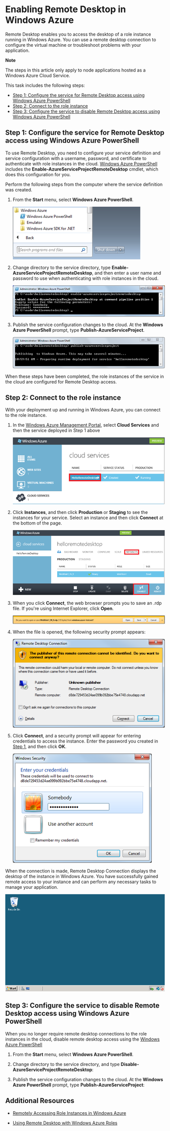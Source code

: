 <properties linkid="dev-node-remotedesktop" urlDisplayName="Enable Remote Desktop" pageTitle="Enable remote desktop for cloud services (Node.js)" metaKeywords="Azure Node.js remote access, Azure Node.js remote connection, Azure Node.js VM access, Azure Node.js virtual machine access" description="Learn how to enable remote-desktop access for the virtual machines hosting your Windows Azure Node.js application. " metaCanonical="" services="cloud-services" documentationCenter="Node.js" title="Enabling Remote Desktop in Windows Azure" authors=""  solutions="" writer="" manager="" editor=""  />






# Enabling Remote Desktop in Windows Azure

Remote Desktop enables you to access the desktop of a role instance
running in Windows Azure. You can use a remote desktop connection to
configure the virtual machine or troubleshoot problems with your
application.

<div class="dev-callout">
	<b>Note</b>
	<p>The steps in this article only apply to node applications hosted as a Windows Azure Cloud Service.</p>
	</div>

This task includes the following steps:

-   [Step 1: Configure the service for Remote Desktop access using Windows Azure PowerShell]
-   [Step 2: Connect to the role instance]
-   [Step 3: Configure the service to disable Remote Desktop access
    using Windows Azure PowerShell]

## <a name="step1"> </a>Step 1: Configure the service for Remote Desktop access using Windows Azure PowerShell

To use Remote Desktop, you need to configure your service definition and
service configuration with a username, password, and certificate to
authenticate with role instances in the cloud. [Windows Azure PowerShell] includes the **Enable-AzureServiceProjectRemoteDesktop** cmdlet, which
does this configuration for you.

Perform the following steps from the computer where the service
definition was created.

1.  From the **Start** menu, select **Windows Azure PowerShell**.

	![Windows Azure PowerShell start menu entry][powershell-menu]

2.  Change directory to the service directory, type
    **Enable-AzureServiceProjectRemoteDesktop**, and then enter a user name and
    password to use when authenticating with role instances in the
    cloud.

	![enable-azureserviceprojectremotedesktop][enable-rdp]

3.  Publish the service configuration changes to the cloud. At the
    **Windows Azure PowerShell** prompt, type
    **Publish-AzureServiceProject**.

	![publish-azureserviceproject][publish-project]

When these steps have been completed, the role instances of the service
in the cloud are configured for Remote Desktop access.

## <a name="step2"> </a>Step 2: Connect to the role instance

With your deployment up and running in Windows Azure, you can connect to
the role instance.

1.  In the [Windows Azure Management Portal], select **Cloud Services** and then the service deployed in Step 1 above

	![azure management portal][cloud-services]

2.  Click **Instances**, and then click **Production** or **Staging** to see the instances for your service. Select an instance and then click **Connect** at the bottom of the page.

    ![The instances page][3]

2.  When you click **Connect**, the web browser prompts you to save an
    .rdp file. If you're using Internet Explorer, click **Open**.

    ![prompt to open or save the .rdp file][4]

3.  When the file is opened, the following security prompt appears:

    ![Windows security prompt][5]

4.  Click **Connect**, and a security prompt will appear for entering
    credentials to access the instance. Enter the password you created
    in [Step 1][Step 1: Configure the service for Remote Desktop access using Windows Azure PowerShell], and then click **OK**.

    ![username/password prompt][6]

When the connection is made, Remote Desktop Connection displays the
desktop of the instance in Windows Azure. You have successfully gained
remote access to your instance and can perform any necessary tasks to
manage your application.

![Remote desktop session][7]

## <a name="step3"> </a>Step 3: Configure the service to disable Remote Desktop access using Windows Azure PowerShell

When you no longer require remote desktop connections to the role
instances in the cloud, disable remote desktop access using the [Windows Azure PowerShell]

1.  From the **Start** menu, select **Windows Azure PowerShell**.

2.  Change directory to the service directory, and type
    **Disable-AzureServiceProjectRemoteDesktop**:

3.  Publish the service configuration changes to the cloud. At the
    **Windows Azure PowerShell** prompt, type
    **Publish-AzureServiceProject**:

## Additional Resources

- [Remotely Accessing Role Instances in Windows Azure] 
- [Using Remote Desktop with Windows Azure Roles]

  [Step 1: Configure the service for Remote Desktop access using Windows Azure PowerShell]: #step1
  [Step 2: Connect to the role instance]: #step2
  [Step 3: Configure the service to disable Remote Desktop access using Windows Azure PowerShell]: #step3
  [Windows Azure PowerShell]: http://go.microsoft.com/?linkid=9790229&clcid=0x409

[Windows Azure Management Portal]: http://manage.windowsazure.com
[powershell-menu]: ./media/cloud-services-nodejs-enable-remote-desktop/azure-powershell-menu.png
[publish-project]: ./media/cloud-services-nodejs-enable-remote-desktop/publish-rdp.png
[enable-rdp]: ./media/cloud-services-nodejs-enable-remote-desktop/enable-rdp.png
[cloud-services]: ./media/cloud-services-nodejs-enable-remote-desktop/cloud-services-remote.png
  [3]: ./media/cloud-services-nodejs-enable-remote-desktop/cloud-service-instance.png
  [4]: ./media/cloud-services-nodejs-enable-remote-desktop/rdp-open.png
  [5]: ./media/cloud-services-nodejs-enable-remote-desktop/remote-desktop-12.png
  [6]: ./media/cloud-services-nodejs-enable-remote-desktop/remote-desktop-13.png
  [7]: ./media/cloud-services-nodejs-enable-remote-desktop/remote-desktop-14.png
  
  [Remotely Accessing Role Instances in Windows Azure]: http://msdn.microsoft.com/en-us/library/windowsazure/hh124107.aspx
  [Using Remote Desktop with Windows Azure Roles]: http://msdn.microsoft.com/en-us/library/windowsazure/gg443832.aspx
